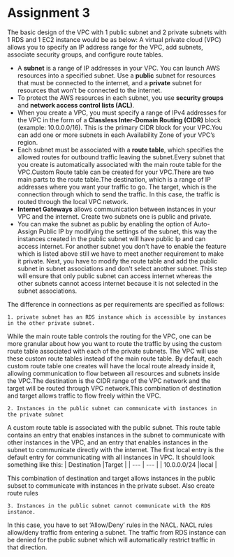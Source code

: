 # Assignment 3
The basic design of the VPC with 1 public subnet and 2 private subnets with 1 RDS and 1 EC2 instance would be as below:
A virtual private cloud (VPC) allows you to specify an IP address range for the VPC, add subnets, associate security groups, and configure route tables.

* A **subnet** is a range of IP addresses in your VPC. You can launch AWS resources into a specified subnet. Use a **public** subnet for resources that must be connected to the internet, and a **private** subnet for resources that won’t be connected to the internet.
* To protect the AWS resources in each subnet, you use **security groups** and **network access control lists (ACL)**.
* When you create a VPC, you must specify a range of IPv4 addresses for the VPC in the form of a **Classless Inter-Domain Routing (CIDR)** block (example: 10.0.0.0/16). This is the primary CIDR block for your VPC.You can add one or more subnets in each Availability Zone of your VPC’s region.
* Each subnet must be associated with a **route table**, which specifies the allowed routes for outbound traffic leaving the subnet.Every subnet that you create is automatically associated with the main route table for the VPC.Custom Route table can be created for your VPC.There are two main parts to the route table.The destination, which is a range of IP addresses where you want your traffic to go. The target, which is the connection through which to send the traffic. In this case, the traffic is routed through the local VPC network.
* **Internet Gateways** allows communication between instances in your VPC and the internet. Create two subnets one is public and private. 
* You can make the subnet as public by enabling the option of Auto-Assign Public IP by modifying the settings of the subnet, this way the instances created in the public subnet will have public Ip and can access internet. For another subnet you don't have to enable the feature which is listed above still we have to meet another requirement to make it private. Next, you have to modify the route table and add the public subnet in subnet associations and don't select another subnet. This step will ensure that only public subnet can access internet whereas the other subnets cannot access internet because it is not selected in the subnet associations.

The difference in connections as per requirements are specified as follows:

    1. private subnet has an RDS instance which is accessible by instances in the other private subnet.
While the main route table controls the routing for the VPC, one can be more granular about how you want to route the traffic by using the custom route table associated with each of the private subnets. The VPC will use these custom route tables instead of the main route table. By default, each custom route table one creates will have the local route already inside it, allowing communication to flow between all resources and subnets inside the VPC.The destination is the CIDR range of the VPC network and the target will be routed through VPC network.This combination of destination and target allows traffic to flow freely within the VPC.

    2. Instances in the public subnet can communicate with instances in the private subnet
A custom route table is associated with the public subnet. This route table contains an entry that enables instances in the subnet to communicate with other instances in the VPC, and an entry that enables instances in the subnet to communicate directly with the internet. The first local entry is the default entry for communicating with all instances in VPC. It should look something like this: 
| Destination |Target  |
| --- | --- |
| 10.0.0.0/24 |local  |

This combination of destination and target allows instances in the public subset to communicate with instances in the private subset. Also create route rules

    3. Instances in the public subnet cannot communicate with the RDS instance.
In this case, you have to set ‘Allow/Deny’ rules in the NACL. NACL rules allow/deny traffic from entering a subnet. The traffic from RDS instance can be denied for the public subnet which will automatically restrict traffic in that direction. 
